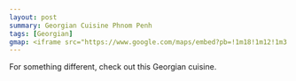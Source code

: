```yaml
---
layout: post
summary: Georgian Cuisine Phnom Penh
tags: [Georgian]
gmap: <iframe src="https://www.google.com/maps/embed?pb=!1m18!1m12!1m3!1d3908.959638231544!2d104.92696181234102!3d11.55475124430457!2m3!1f0!2f0!3f0!3m2!1i1024!2i768!4f13.1!3m3!1m2!1s0x3109516729e22a77%3A0x6ff7ab6a9595a931!2sShindi%20Georgian%20Cuisine%20Phnom%20Penh!5e0!3m2!1sen!2skh!4v1720508869343!5m2!1sen!2skh" width="600" height="450" style="border:0;" allowfullscreen="" loading="lazy" referrerpolicy="no-referrer-when-downgrade"></iframe>
---
```


For something different, check out this Georgian cuisine.
